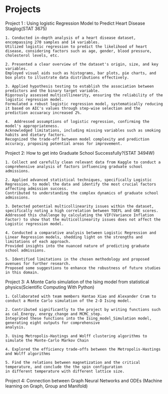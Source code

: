 # Projects

Project 1 : Using logistic Regression Model to Predict Heart Disease Staglog(STAT 3675)

    1. Conducted in-depth analysis of a heart disease dataset, encompassing 270 samples and 14 variables. 
    Utilized logistic regression to predict the likelihood of heart disease, considering factors such as age, gender, blood pressure, cholesterol levels, etc.
    
    2. Presented a clear overview of the dataset's origin, size, and key variables. 
    Employed visual aids such as histograms, bar plots, pie charts, and box plots to illustrate data distributions effectively.
    
    3. Applied hypothesis testing to establish the association between predictors and the binary target variable.
    Rigorously assessed multicollinearity, ensuring the reliability of the logistic regression model. 
    Formulated a robust logistic regression model, systematically reducing it based on AIC's values through step-wise selection and the prediction accuaracy increased 2%.
    
    4.  Addressed assumptions of logistic regression, confirming the model's appropriateness. 
    Acknowledged limitations, including missing variables such as smoking habits and dietary factors. 
    Recognized the trade-off between model complexity and prediction accuracy, proposing potential areas for improvement.

Project 2: How to get into Graduate School Successfully?(STAT 3494W)

    1. Collect and carefully clean relevant data from Kaggle to conduct a comprehensive analysis of factors influencing graduate school admissions.
    
    2. Applied advanced statistical techniques, specifically Logistic Regression, to model the data and identify the most crucial factors affecting admission success. 
    Contributed to understanding the complex dynamics of graduate school admissions.
    
    3. Detected potential multicollinearity issues within the dataset, specifically noting a high correlation between TOEFL and GRE scores. 
    Addressed this challenge by calculating the VIF(Variance Inflation Factor) to show that the multicollinearity issues does not affect the Logistic regression model.
    
    4. Conducted a comparative analysis between Logistic Regression and Linear Regression models, shedding light on the strengths and limitations of each approach. 
    Provided insights into the nuanced nature of predicting graduate school admissions.
    
    5. Identified limitations in the chosen methodology and proposed avenues for further research. 
    Proposed some suggestions to enhance the robustness of future studies in this domain.


Project 3: A Monte Carlo simulation of the Ising model from statistical physics(Scientific Computing With Python)

    1. Collaborated with team members Hantao Xiao and Alexander Cram to conduct a Monte Carlo simulation of the 2-D Ising model.
    
    2. Contributed significantly to the project by writing functions such as cal_Energy, energy_change and MCMC_step.
    Integrated these functions into the Ising_model_Simulation model, generating eight outputs for comprehensive
    analysis.
    
    3. Using Metropolis-Hastings and Wolff clustering algorithms to simulate the Monte-Carlo Markov Chain
    
    4. Explored the efficiency trade-offs between the Metropolis-Hastings and Wolff algorithms
    
    5. Find the relations between magnetization and the critical temperature, and conclude the the spin configuration
    in different temperature with different lattice size.

Project 4: Connection between Graph Neural Networks and ODEs (Machine learning on Graph, Group and Manifold)

